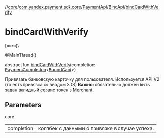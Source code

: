 //[core](../../../../index.md)/[com.yandex.payment.sdk.core](../../index.md)/[PaymentApi](../index.md)/[BindApi](index.md)/[bindCardWithVerify](bind-card-with-verify.md)

# bindCardWithVerify

[core]\

@MainThread()

abstract fun [bindCardWithVerify](bind-card-with-verify.md)(completion: [PaymentCompletion](../../index.md#152061939%2FClasslikes%2F-2113150450)<[BoundCard](../../../com.yandex.payment.sdk.core.data/-bound-card/index.md)>)

Привязать банковскую карточку для пользователя. Используется API V2 (то есть привязка со вводом 3DS) **Важно:** обязательно должен быть задан валидный сервис токен в [Merchant](../../../com.yandex.payment.sdk.core.data/-merchant/index.md).

## Parameters

core

| | |
|---|---|
| completion | коллбек с данными о привязке в случае успеха. |
